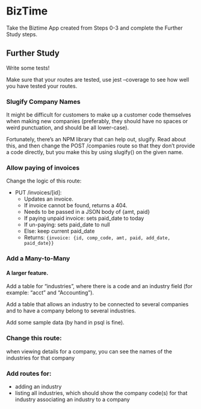 # BizTime
Take the Biztime App created from Steps 0-3 and complete the Further Study steps.

## Further Study
Write some tests!

Make sure that your routes are tested, use jest –coverage to see how well you have tested your routes.

### Slugify Company Names
It might be difficult for customers to make up a customer code themselves when making new companies (preferably, they should have no spaces or weird punctuation, and should be all lower-case).

Fortunately, there’s an NPM library that can help out, slugify. Read about this, and then change the POST /companies route so that they don’t provide a code directly, but you make this by using slugify() on the given name.

### Allow paying of invoices
Change the logic of this route:
- PUT /invoices/[id]:
    - Updates an invoice.
    - If invoice cannot be found, returns a 404.
    - Needs to be passed in a JSON body of {amt, paid}
    - If paying unpaid invoice: sets paid_date to today
    - If un-paying: sets paid_date to null
    - Else: keep current paid_date
    - Returns: ```{invoice: {id, comp_code, amt, paid, add_date, paid_date}}```

### Add a Many-to-Many
#### A larger feature.
Add a table for “industries”, where there is a code and an industry field (for example: “acct” and “Accounting”).

Add a table that allows an industry to be connected to several companies and to have a company belong to several industries.

Add some sample data (by hand in psql is fine).

### Change this route:
when viewing details for a company, you can see the names of the industries for that company

### Add routes for:
- adding an industry
- listing all industries, which should show the company code(s) for that industry
associating an industry to a company